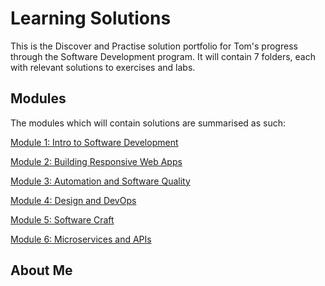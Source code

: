 # Learning Solutions
This is the Discover and Practise solution portfolio for Tom's progress through the Software Development program. It will contain 7 folders, each with relevant solutions to exercises and labs.

## Modules
The modules which will contain solutions are summarised as such:

[Module 1: Intro to Software Development](./Module1)

[Module 2: Building Responsive Web Apps](./Module2)

[Module 3: Automation and Software Quality](./Module3)

[Module 4: Design and DevOps](./Module4)

[Module 5: Software Craft](./Module5)

[Module 6: Microservices and APIs](./Module6) 

## About Me
